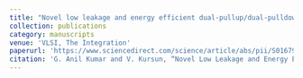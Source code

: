 ```yaml
---
title: "Novel low leakage and energy efficient dual-pullup/dual-pulldown repeater"
collection: publications
category: manuscripts
venue: 'VLSI, The Integration'
paperurl: 'https://www.sciencedirect.com/science/article/abs/pii/S0167926021000171'
citation: 'G. Anil Kumar and V. Kursun, “Novel Low Leakage and Energy Efficient Dual-Pullup/Dual-Pulldown Repeater,” Integration, The VLSI Journal. Vol. 78, Pp. 110-117, February 2021.'
---
```


